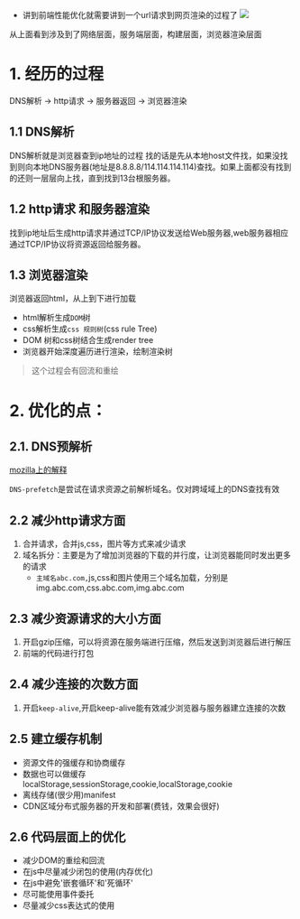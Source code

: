 * 讲到前端性能优化就需要讲到一个url请求到网页渲染的过程了
![](https://lans-img.oss-cn-guangzhou.aliyuncs.com/img/14.png)

从上面看到涉及到了网络层面，服务端层面，构建层面，浏览器渲染层面

# 1. 经历的过程
DNS解析 ->  http请求 -> 服务器返回 -> 浏览器渲染

## 1.1 DNS解析
DNS解析就是浏览器查到ip地址的过程
找的话是先从本地host文件找，如果没找到则向本地DNS服务器(地址是8.8.8.8/114.114.114.114)查找。如果上面都没有找到的还则一层层向上找，直到找到13台根服务器。

## 1.2 http请求 和服务器渲染
找到ip地址后生成http请求并通过TCP/IP协议发送给Web服务器,web服务器相应通过TCP/IP协议将资源返回给服务器。
## 1.3 浏览器渲染
浏览器返回html，从上到下进行加载
* html解析生成`DOM`树
* css解析生成`css 规则树`(css rule Tree)
* DOM 树和css树结合生成render tree
* 浏览器开始深度遍历进行渲染，绘制渲染树
> 这个过程会有回流和重绘
# 2. 优化的点：
## 2.1. DNS预解析
[mozilla上的解释](https://developer.mozilla.org/zh-CN/docs/Web/Performance/dns-prefetch)

`DNS-prefetch`是尝试在请求资源之前解析域名。仅对跨域域上的DNS查找有效
## 2.2 减少http请求方面
1. 合并请求，合并js,css，图片等方式来减少请求
2. 域名拆分：主要是为了增加浏览器的下载的并行度，让浏览器能同时发出更多的请求
    * `主域名abc.com,`js,css和图片使用三个域名加载，分别是img.abc.com,css.abc.com,img.abc.com
## 2.3 减少资源请求的大小方面
1. 开启gzip压缩，可以将资源在服务端进行压缩，然后发送到浏览器后进行解压
2. 前端的代码进行打包
## 2.4 减少连接的次数方面
1. 开启`keep-alive`,开启keep-alive能有效减少浏览器与服务器建立连接的次数
## 2.5 建立缓存机制
* 资源文件的强缓存和协商缓存
* 数据也可以做缓存localStorage,sessionStorage,cookie,localStorage,cookie
* 离线存储(很少用)manifest
* CDN区域分布式服务器的开发和部署(费钱，效果会很好)
## 2.6 代码层面上的优化

* 减少DOM的重绘和回流
* 在js中尽量减少闭包的使用(内存优化)
* 在js中避免'嵌套循环'和'死循环'
* 尽可能使用事件委托
* 尽量减少css表达式的使用